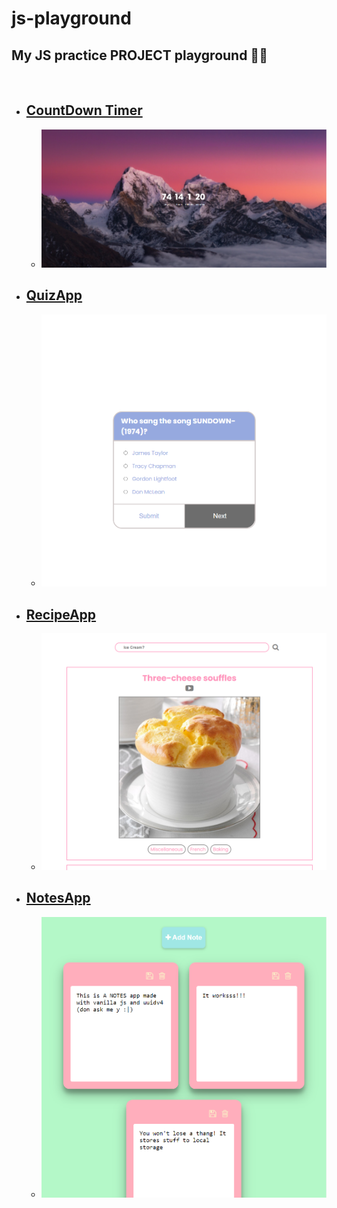 # **js-playground**
## **My JS practice PROJECT playground 🚀🌟**

<br/>

* ## **[CountDown Timer](/CountdownTimer)**
  
  * ![CountDown](screenshots/CountdownTimer.png)

* ## **[QuizApp](/QuizApp)**

    * ![QuizApp](screenshots/QuizApp.png)

* ## **[RecipeApp](/RecipeApp)**
    * ![RecipeApp](screenshots/RecipeApp.png)

* ## **[NotesApp](/NotesApp)**
    * ![NotesApp](screenshots/NotesApp.png)